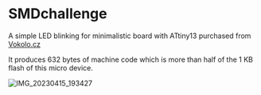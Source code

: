# SMDchallenge 

A simple LED blinking for minimalistic board with ATtiny13 purchased from [Vokolo.cz](https://www.vokolo.cz/smd-challenge/)

It produces 632 bytes of machine code which is more than half of the 1 KB flash of this micro device.

![IMG_20230415_193427](https://user-images.githubusercontent.com/16558674/232244698-5e74b609-ac1a-4d3b-ade8-13bfc2169f45.jpg)



